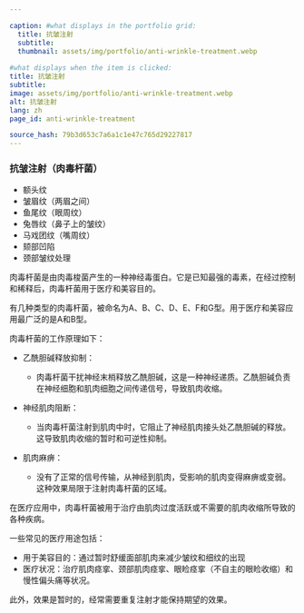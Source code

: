 ```yaml
---

caption: #what displays in the portfolio grid:
  title: 抗皱注射
  subtitle: 
  thumbnail: assets/img/portfolio/anti-wrinkle-treatment.webp
  
#what displays when the item is clicked:
title: 抗皱注射
subtitle: 
image: assets/img/portfolio/anti-wrinkle-treatment.webp
alt: 抗皱注射
lang: zh
page_id: anti-wrinkle-treatment

source_hash: 79b3d653c7a6a1c1e47c765d29227817
---
```

### 抗皱注射（肉毒杆菌）
- 额头纹
- 皱眉纹（两眉之间）
- 鱼尾纹（眼周纹）
- 兔唇纹（鼻子上的皱纹）
- 马戏团纹（嘴周纹）
- 颏部凹陷
- 颈部皱纹处理

肉毒杆菌是由肉毒梭菌产生的一种神经毒蛋白。它是已知最强的毒素，在经过控制和稀释后，肉毒杆菌用于医疗和美容目的。

有几种类型的肉毒杆菌，被命名为A、B、C、D、E、F和G型。用于医疗和美容应用最广泛的是A和B型。

肉毒杆菌的工作原理如下：
- 乙酰胆碱释放抑制：
  - 肉毒杆菌干扰神经末梢释放乙酰胆碱，这是一种神经递质。乙酰胆碱负责在神经细胞和肌肉细胞之间传递信号，导致肌肉收缩。

- 神经肌肉阻断：
  - 当肉毒杆菌注射到肌肉中时，它阻止了神经肌肉接头处乙酰胆碱的释放。这导致肌肉收缩的暂时和可逆性抑制。

- 肌肉麻痹：
  - 没有了正常的信号传输，从神经到肌肉，受影响的肌肉变得麻痹或变弱。这种效果局限于注射肉毒杆菌的区域。

在医疗应用中，肉毒杆菌被用于治疗由肌肉过度活跃或不需要的肌肉收缩所导致的各种疾病。

一些常见的医疗用途包括：
- 用于美容目的：通过暂时舒缓面部肌肉来减少皱纹和细纹的出现
- 医疗状况：治疗肌肉痉挛、颈部肌肉痉挛、眼睑痉挛（不自主的眼睑收缩）和慢性偏头痛等状况。

此外，效果是暂时的，经常需要重复注射才能保持期望的效果。